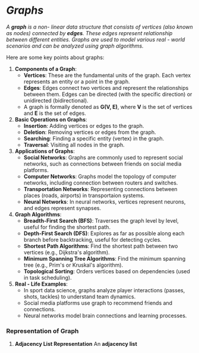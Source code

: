 # _Graphs_

_A **graph** is a non- linear data structure that consists of vertices (also known as nodes) connected by **edges**. These edges represent relationship between different entities. Graphs are used to model various real - world scenarios and can be analyzed using graph algorithms._

Here are some key points about graphs:
1. **Components of a Graph**:
    - **Vertices**: These are the fundamental units of the graph. Each vertex represents an entity or a point in the graph.
    - **Edges**: Edges connect two vertices and represent the relationships between them. Edges can be directed (with the specific direction) or unidirected (bidirectional).
    - A graph is formally denoted as **G(V, E)**, where **V** is the set of vertices and **E** is the set of edges.
2. **Basic Operations on Graphs**:
    - **Insertion**: Adding vertices or edges to the graph.
    - **Deletion**: Removing vertices or edges from the graph.
    - **Searching**: Finding a specific entity (vertex) in the graph.
    - **Traversal**: Visiting all nodes in the graph.
3. **Applications of Graphs**:
    - **Social Networks**: Graphs are commonly used to represent social networks, such as connections between friends on social media platforms.
    - **Computer Networks**: Graphs model the topology of computer networks, including connection between routers and switches.
    - **Transportation Networks**: Representing connections between places (roads, airports) in transportaion systems.
    - **Neural Networks**: In neural networks, vertices represent neurons, and edges represent synapses.
4. **Graph Algorithms**:
    - **Breadth-First Search (BFS)**: Traverses the graph level by level, useful for finding the shortest path.
    - **Depth-First Search (DFS)**: Explores as far as possible along each branch before backtracking, useful for detecting cycles.
    - **Shortest Path Algorithms**: Find the shortest path between two vertices (e.g., Dijkstra's algorithm).
    - **Minimum Spanning Tree Algorithms**: Find the minimum spanning tree (e.g., Prim's or Kruskal's algorithm).
    - **Topological Sorting**: Orders vertices based on dependencies (used in task scheduling).
5. **Real - Life Examples**:
    - In sport data science, graphs analyze player interactions (passes, shots, tackles) to understand team dynamics.
    - Social media platforms use graph to recommend friends and connections.
    - Neural networks model brain connections and learning processes.
  
### Representation of Graph
1. **Adjacency List Representation**
    An **adjacency list** 
